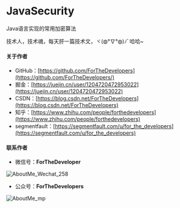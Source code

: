# JavaSecurity
Java语言实现的常用加密算法


技术人，技术魂，每天肝一篇技术文，ヾ(◍°∇°◍)ﾉﾞ哈哈~

#### 关于作者

- GitHub：[https://github.com/ForTheDevelopers](https://github.com/ForTheDevelopers/)
- 掘金：[https://juejin.cn/user/1204720472953022](https://juejin.cn/user/1204720472953022)
- CSDN：[https://blog.csdn.net/ForTheDevelopers](https://blog.csdn.net/ForTheDevelopers)
- 知乎：[https://www.zhihu.com/people/forthedevelopers](https://www.zhihu.com/people/forthedevelopers)
- segmentfault：[https://segmentfault.com/u/for_the_developers](https://segmentfault.com/u/for_the_developers)

#### 联系作者

- 微信号：**ForTheDeveloper**

![AboutMe_Wechat_258](https://i.loli.net/2021/02/13/ikNFYGWsIa5qKVJ.png)

- 公众号：**ForTheDevelopers**

![AboutMe_mp](https://i.loli.net/2021/02/13/adWgzy53EjPA2vh.jpg)

